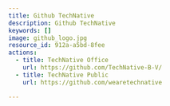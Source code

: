 ```yaml
---
title: Github TechNative
description: Github TechNative
keywords: []
image: github_logo.jpg
resource_id: 912a-a5bd-8fee
actions:
  - title: TechNative Office
    url: https://github.com/TechNative-B-V/
  - title: TechNative Public
    url: https://github.com/wearetechnative

---
```




